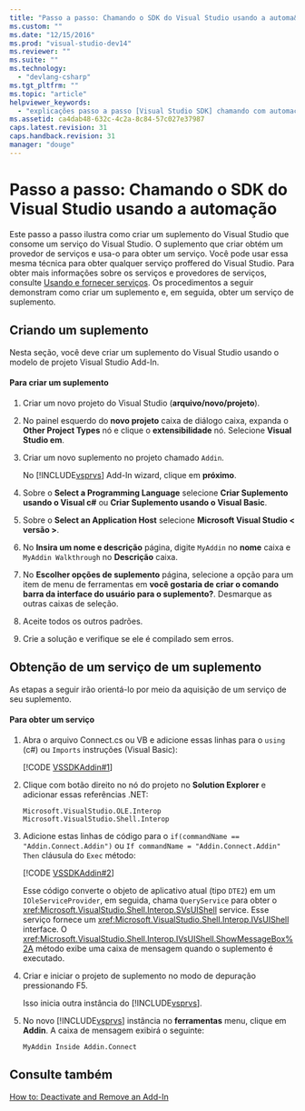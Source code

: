 ```yaml
---
title: "Passo a passo: Chamando o SDK do Visual Studio usando a automa&#231;&#227;o | Microsoft Docs"
ms.custom: ""
ms.date: "12/15/2016"
ms.prod: "visual-studio-dev14"
ms.reviewer: ""
ms.suite: ""
ms.technology: 
  - "devlang-csharp"
ms.tgt_pltfrm: ""
ms.topic: "article"
helpviewer_keywords: 
  - "explicações passo a passo [Visual Studio SDK] chamando com automação"
ms.assetid: ca4dab48-632c-4c2a-8c84-57c027e37987
caps.latest.revision: 31
caps.handback.revision: 31
manager: "douge"
---
```

# Passo a passo: Chamando o SDK do Visual Studio usando a automa&#231;&#227;o
Este passo a passo ilustra como criar um suplemento do Visual Studio que consome um serviço do Visual Studio. O suplemento que criar obtém um provedor de serviços e usa\-o para obter um serviço. Você pode usar essa mesma técnica para obter qualquer serviço proffered do Visual Studio. Para obter mais informações sobre os serviços e provedores de serviços, consulte [Usando e fornecer serviços](../extensibility/using-and-providing-services.md). Os procedimentos a seguir demonstram como criar um suplemento e, em seguida, obter um serviço de suplemento.  
  
## Criando um suplemento  
 Nesta seção, você deve criar um suplemento do Visual Studio usando o modelo de projeto Visual Studio Add\-In.  
  
#### Para criar um suplemento  
  
1.  Criar um novo projeto do Visual Studio \(**arquivo\/novo\/projeto**\).  
  
2.  No painel esquerdo do **novo projeto** caixa de diálogo caixa, expanda o **Other Project Types** nó e clique o **extensibilidade** nó. Selecione **Visual Studio em**.  
  
3.  Criar um novo suplemento no projeto chamado `Addin`.  
  
     No [!INCLUDE[vsprvs](../code-quality/includes/vsprvs_md.md)] Add\-In wizard, clique em **próximo**.  
  
4.  Sobre o **Select a Programming Language**  selecione **Criar Suplemento usando o Visual c\#** ou **Criar Suplemento usando o Visual Basic**.  
  
5.  Sobre o **Select an Application Host** selecione **Microsoft Visual Studio \< versão \>**.  
  
6.  No **Insira um nome e descrição** página, digite `MyAddin` no **nome** caixa e `MyAddin Walkthrough` no **Descrição** caixa.  
  
7.  No **Escolher opções de suplemento** página, selecione a opção para um item de menu de ferramentas em **você gostaria de criar o comando barra da interface do usuário para o suplemento?**. Desmarque as outras caixas de seleção.  
  
8.  Aceite todos os outros padrões.  
  
9. Crie a solução e verifique se ele é compilado sem erros.  
  
## Obtenção de um serviço de um suplemento  
 As etapas a seguir irão orientá\-lo por meio da aquisição de um serviço de seu suplemento.  
  
#### Para obter um serviço  
  
1.  Abra o arquivo Connect.cs ou VB e adicione essas linhas para o `using` \(c\#\) ou `Imports` instruções \(Visual Basic\):  
  
     [!CODE [VSSDKAddin#1](../CodeSnippet/VS_Snippets_VSSDK/vssdkaddin#1)]  
  
2.  Clique com botão direito no nó do projeto no **Solution Explorer** e adicionar essas referências .NET:  
  
    ```  
    Microsoft.VisualStudio.OLE.Interop Microsoft.VisualStudio.Shell.Interop  
    ```  
  
3.  Adicione estas linhas de código para o `if(commandName == "Addin.Connect.Addin")` ou `If commandName = "Addin.Connect.Addin" Then` cláusula do `Exec` método:  
  
     [!CODE [VSSDKAddin#2](../CodeSnippet/VS_Snippets_VSSDK/vssdkaddin#2)]  
  
     Esse código converte o objeto de aplicativo atual \(tipo `DTE2`\) em um `IOleServiceProvider`, em seguida, chama `QueryService` para obter o <xref:Microsoft.VisualStudio.Shell.Interop.SVsUIShell> service. Esse serviço fornece um <xref:Microsoft.VisualStudio.Shell.Interop.IVsUIShell> interface. O <xref:Microsoft.VisualStudio.Shell.Interop.IVsUIShell.ShowMessageBox%2A> método exibe uma caixa de mensagem quando o suplemento é executado.  
  
4.  Criar e iniciar o projeto de suplemento no modo de depuração pressionando F5.  
  
     Isso inicia outra instância do [!INCLUDE[vsprvs](../code-quality/includes/vsprvs_md.md)].  
  
5.  No novo [!INCLUDE[vsprvs](../code-quality/includes/vsprvs_md.md)] instância no **ferramentas** menu, clique em **Addin**. A caixa de mensagem exibirá o seguinte:  
  
    ```  
    MyAddin Inside Addin.Connect  
    ```  
  
## Consulte também  
 [How to: Deactivate and Remove an Add\-In](../Topic/How%20to:%20Deactivate%20and%20Remove%20an%20Add-In.md)